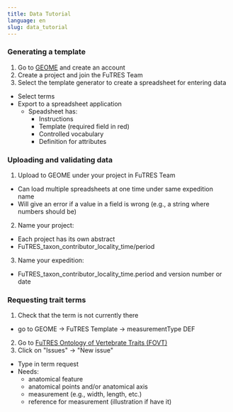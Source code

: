 ```yaml
---
title: Data Tutorial
language: en
slug: data_tutorial
---
```


<h3> Generating a template</h3>

1. Go to <a href="geome-db.org/about">GEOME</a> and create an account
2. Create a project and join the FuTRES Team
3. Select the template generator to create a spreadsheet for entering data
  - Select terms
  - Export to a spreadsheet application
    - Speadsheet has:
      - Instructions
      - Template (required field in red)
      - Controlled vocabulary
      - Definition for attributes

<h3> Uploading and validating data</h3>

1. Upload to GEOME under your project in FuTRES Team
  - Can load multiple spreadsheets at one time under same expedition name
  - Will give an error if a value in a field is wrong (e.g., a string where numbers should be)
2. Name your project:
  - Each project has its own abstract
  - FuTRES_taxon_contributor_locality_time/period
3. Name your expedition:
  - FuTRES_taxon_contributor_locality_time.period and version number or date

<h3>Requesting trait terms</h3>

1. Check that the term is not currently there
  - go to GEOME -> FuTRES Template -> measurementType DEF
2. Go to <a href="https://github.com/futres/fovt">FuTRES Ontology of Vertebrate Traits (FOVT)</a>
3. Click on "Issues" -> "New issue"
  - Type in term request
  - Needs:
    - anatomical feature
    - anatomical points and/or anatomical axis
    - measurement (e.g., width, length, etc.)
    - reference for measurement (illustration if have it)
